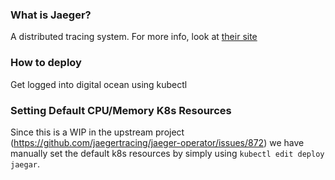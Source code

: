 ### What is Jaeger?

A distributed tracing system. For more info, look at [their site](https://www.jaegertracing.io/)

### How to deploy

Get logged into digital ocean using kubectl

### Setting Default CPU/Memory K8s Resources

Since this is a WIP in the upstream project (https://github.com/jaegertracing/jaeger-operator/issues/872) we have manually set the default k8s resources by simply using `kubectl edit deploy jaegar`.
